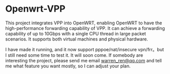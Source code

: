 # Openwrt-VPP
This project integrates VPP into OpenWRT, enabling OpenWRT to have the high-performance forwarding capability of VPP. It can achieve a forwarding capability of up to 10Gbps with a single CPU thread in large packet scenarios. It supports both virtual machines and physical hardware.

I have made it running, and it now support pppoe/nat/insecure vpn/frr。but I still need some time to test it. It will soon come.
If somebody are interesting the project, please send me email warren_ren@qq.com and tell me what feature you want mostly, so I can adjust your plan.
